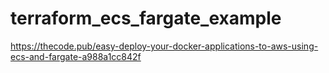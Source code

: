 # terraform_ecs_fargate_example
https://thecode.pub/easy-deploy-your-docker-applications-to-aws-using-ecs-and-fargate-a988a1cc842f